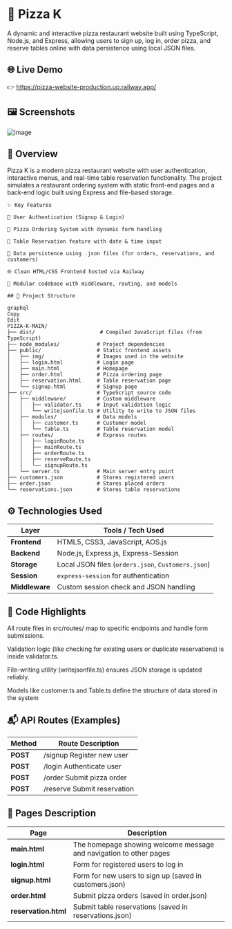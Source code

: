 # 🍕 Pizza K
A dynamic and interactive pizza restaurant website built using TypeScript, Node.js, and Express, allowing users to sign up, log in, order pizza, and reserve tables online with data persistence using local JSON files.

## 🌐 Live Demo
👉 https://pizza-website-production.up.railway.app/

## 🖼️ Screenshots

![image](https://github.com/user-attachments/assets/e71e0014-61b6-4f0f-aeb9-ae28349dce0d)


## 📌 Overview
Pizza K is a modern pizza restaurant website with user authentication, interactive menus, and real-time table reservation functionality. The project simulates a restaurant ordering system with static front-end pages and a back-end logic built using Express and file-based storage.

```
✨ Key Features

🔐 User Authentication (Signup & Login)

🧾 Pizza Ordering System with dynamic form handling

📅 Table Reservation feature with date & time input

📂 Data persistence using .json files (for orders, reservations, and customers)

🌐 Clean HTML/CSS Frontend hosted via Railway

🧠 Modular codebase with middleware, routing, and models
```

```
## 📁 Project Structure

graphql
Copy
Edit
PIZZA-K-MAIN/
├── dist/                     # Compiled JavaScript files (from TypeScript)
├── node_modules/            # Project dependencies
├── public/                  # Static frontend assets
│   ├── img/                 # Images used in the website
│   ├── login.html           # Login page
│   ├── main.html            # Homepage
│   ├── order.html           # Pizza ordering page
│   ├── reservation.html     # Table reservation page
│   └── signup.html          # Signup page
├── src/                     # TypeScript source code
│   ├── middleware/          # Custom middleware
│   │   ├── validator.ts     # Input validation logic
│   │   └── writejsonfile.ts # Utility to write to JSON files
│   ├── modules/             # Data models
│   │   ├── customer.ts      # Customer model
│   │   └── Table.ts         # Table reservation model
│   ├── routes/              # Express routes
│   │   ├── loginRoute.ts
│   │   ├── mainRoute.ts
│   │   ├── orderRoute.ts
│   │   ├── reserveRoute.ts
│   │   └── signupRoute.ts
│   └── server.ts            # Main server entry point
├── customers.json           # Stores registered users
├── order.json               # Stores placed orders
└── reservations.json        # Stores table reservations
```

## ⚙️ Technologies Used
| Layer       | Tools / Tech Used                                       |
|-------------|----------------------------------------------------------|
| **Frontend**| HTML5, CSS3, JavaScript, AOS.js                          |
| **Backend** | Node.js, Express.js, Express-Session                     |
| **Storage** | Local JSON files (`orders.json`, `Customers.json`)       |
| **Session** | `express-session` for authentication                    |
| **Middleware** | Custom session check and JSON handling              |


## 🧠 Code Highlights
All route files in src/routes/ map to specific endpoints and handle form submissions.

Validation logic (like checking for existing users or duplicate reservations) is inside validator.ts.

File-writing utility (writejsonfile.ts) ensures JSON storage is updated reliably.

Models like customer.ts and Table.ts define the structure of data stored in the system


## 📬 API Routes (Examples)
| Method   | Route	Description          |
|----------|-----------------------------|
| **POST** | /signup	Register new user  |
| **POST** | /login	Authenticate user    |
| **POST** | /order	Submit pizza order   |
| **POST** | /reserve	Submit reservation |


## 📄 Pages Description
|    Page    |          	           Description                                     |
|------------|-----------------------------------------                              |
| **main.html** |	The homepage showing welcome message and navigation to other pages |
| **login.html** |	      Form for registered users to log in                        |
| **signup.html** |      	Form for new users to sign up (saved in customers.json)    |
| **order.html** |	      Submit pizza orders (saved in order.json)                  |
| **reservation.html** |  Submit table reservations (saved in reservations.json)     |


